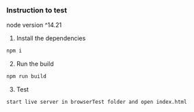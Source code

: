 ### Instruction to test
node version ^14.21
1. Install the dependencies
```bash
npm i 
```
2. Run the build
```bash
npm run build
```
3. Test

```bash
start live server in browserTest folder and open index.html
```